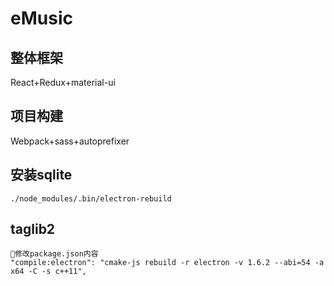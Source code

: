 # eMusic

## 整体框架
React+Redux+material-ui

## 项目构建
Webpack+sass+autoprefixer




## 安装sqlite
```
./node_modules/.bin/electron-rebuild
```

## taglib2

```
修改package.json内容
"compile:electron": "cmake-js rebuild -r electron -v 1.6.2 --abi=54 -a x64 -C -s c++11",    
```
